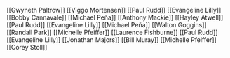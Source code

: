 [[Gwyneth Paltrow]]
[[Viggo Mortensen]]
[[Paul Rudd]]
[[Evangeline Lilly]]
[[Bobby Cannavale]]
[[Michael Peña]]
[[Anthony Mackie]]
[[Hayley Atwell]]
[[Paul Rudd]]
[[Evangeline Lilly]]
[[Michael Peña]]
[[Walton Goggins]]
[[Randall Park]]
[[Michelle Pfeiffer]]
[[Laurence Fishburne]]
[[Paul Rudd]]
[[Evangeline Lilly]]
[[Jonathan Majors]]
[[Bill Muray]]
[[Michelle Pfeiffer]]
[[Corey Stoll]]
